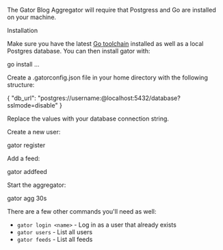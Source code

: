 The Gator Blog Aggregator will require that Postgress and Go are installed on your machine.

Installation

Make sure you have the latest [Go toolchain](https://golang.org/dl/) installed as well as a local Postgres database. You can then install gator with:

go install ...


Create a .gatorconfig.json file in your home directory with the following structure:

{
  "db_url": "postgres://username:@localhost:5432/database?sslmode=disable"
}


Replace the values with your database connection string.


Create a new user:


gator register <name>


Add a feed:


gator addfeed <url>


Start the aggregator:


gator agg 30s

There are a few other commands you'll need as well:

- `gator login <name>` - Log in as a user that already exists
- `gator users` - List all users
- `gator feeds` - List all feeds


